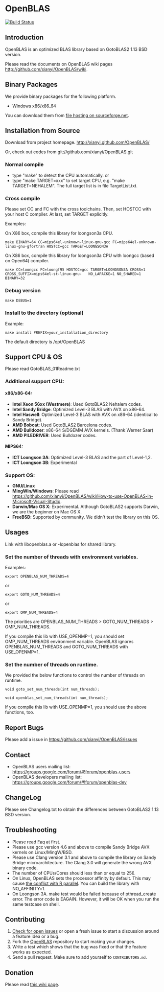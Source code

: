 # OpenBLAS

[![Build Status](https://travis-ci.org/xianyi/OpenBLAS.png?branch=develop)](https://travis-ci.org/xianyi/OpenBLAS)

## Introduction
OpenBLAS is an optimized BLAS library based on GotoBLAS2 1.13 BSD version. 

Please read the documents on OpenBLAS wiki pages <http://github.com/xianyi/OpenBLAS/wiki>.

## Binary Packages
We provide binary packages for the following platform.

  * Windows x86/x86_64

You can download them from [file hosting on sourceforge.net](https://sourceforge.net/projects/openblas/files/).

## Installation from Source
Download from project homepage. http://xianyi.github.com/OpenBLAS/

Or, check out codes from git://github.com/xianyi/OpenBLAS.git
### Normal compile
  * type "make" to detect the CPU automatically.
  or
  * type "make TARGET=xxx" to set target CPU, e.g. "make TARGET=NEHALEM". The full target list is in file TargetList.txt.

### Cross compile
Please set CC and FC with the cross toolchains. Then, set HOSTCC with your host C compiler. At last, set TARGET explicitly.

Examples:

On X86 box, compile this library for loongson3a CPU.

    make BINARY=64 CC=mips64el-unknown-linux-gnu-gcc FC=mips64el-unknown-linux-gnu-gfortran HOSTCC=gcc TARGET=LOONGSON3A

On X86 box, compile this library for loongson3a CPU with loongcc (based on Open64) compiler.

    make CC=loongcc FC=loongf95 HOSTCC=gcc TARGET=LOONGSON3A CROSS=1 CROSS_SUFFIX=mips64el-st-linux-gnu-   NO_LAPACKE=1 NO_SHARED=1 BINARY=32

### Debug version

    make DEBUG=1

### Install to the directory (optional)

Example:

    make install PREFIX=your_installation_directory

The default directory is /opt/OpenBLAS

## Support CPU & OS
Please read GotoBLAS_01Readme.txt

### Additional support CPU:

#### x86/x86-64:
- **Intel Xeon 56xx (Westmere)**: Used GotoBLAS2 Nehalem codes.
- **Intel Sandy Bridge**: Optimized Level-3 BLAS with AVX on x86-64.
- **Intel Haswell**: Optimized Level-3 BLAS with AVX on x86-64 (identical to Sandy Bridge).
- **AMD Bobcat**: Used GotoBLAS2 Barcelona codes.
- **AMD Bulldozer**: x86-64 S/DGEMM AVX kernels. (Thank Werner Saar)
- **AMD PILEDRIVER**: Used Bulldozer codes.

#### MIPS64:
- **ICT Loongson 3A**: Optimized Level-3 BLAS and the part of Level-1,2.
- **ICT Loongson 3B**: Experimental

### Support OS:
- **GNU/Linux**
- **MingWin/Windows**: Please read <https://github.com/xianyi/OpenBLAS/wiki/How-to-use-OpenBLAS-in-Microsoft-Visual-Studio>.
- **Darwin/Mac OS X**: Experimental. Although GotoBLAS2 supports Darwin, we are the beginner on Mac OS X.
- **FreeBSD**: Supported by community. We didn't test the library on this OS.

## Usages
Link with libopenblas.a or -lopenblas for shared library.

### Set the number of threads with environment variables. 

Examples:

    export OPENBLAS_NUM_THREADS=4

 or

    export GOTO_NUM_THREADS=4

 or 

    export OMP_NUM_THREADS=4

The priorities are OPENBLAS_NUM_THREADS > GOTO_NUM_THREADS > OMP_NUM_THREADS.

If you compile this lib with USE_OPENMP=1, you should set OMP_NUM_THREADS environment variable. OpenBLAS ignores OPENBLAS_NUM_THREADS and GOTO_NUM_THREADS with USE_OPENMP=1.

### Set the number of threads on runtime. 

We provided the below functions to control the number of threads on runtime.

    void goto_set_num_threads(int num_threads);

    void openblas_set_num_threads(int num_threads);

If you compile this lib with USE_OPENMP=1, you should use the above functions, too.

## Report Bugs
Please add a issue in https://github.com/xianyi/OpenBLAS/issues

## Contact
* OpenBLAS users mailing list: https://groups.google.com/forum/#!forum/openblas-users
* OpenBLAS developers mailing list: https://groups.google.com/forum/#!forum/openblas-dev

## ChangeLog
Please see Changelog.txt to obtain the differences between GotoBLAS2 1.13 BSD version.

## Troubleshooting
* Please read [Faq](https://github.com/xianyi/OpenBLAS/wiki/Faq) at first.
* Please use gcc version 4.6 and above to compile Sandy Bridge AVX kernels on Linux/MingW/BSD.
* Please use Clang version 3.1 and above to compile the library on Sandy Bridge microarchitecture. The Clang 3.0 will generate the wrong AVX binary code.
* The number of CPUs/Cores should less than or equal to 256. 
* On Linux, OpenBLAS sets the processor affinity by default. This may cause [the conflict with R parallel](https://stat.ethz.ch/pipermail/r-sig-hpc/2012-April/001348.html). You can build the library with NO_AFFINITY=1.
* On Loongson 3A. make test would be failed because of pthread_create error. The error code is EAGAIN. However, it will be OK when you run the same testcase on shell. 

## Contributing
1. [Check for open issues](https://github.com/xianyi/OpenBLAS/issues) or open a fresh issue to start a discussion around a feature idea or a bug. 
1. Fork the [OpenBLAS](https://github.com/xianyi/OpenBLAS) repository to start making your changes.
1. Write a test which shows that the bug was fixed or that the feature works as expected.
1. Send a pull request. Make sure to add yourself to `CONTRIBUTORS.md`.

## Donation
Please read [this wiki page](https://github.com/xianyi/OpenBLAS/wiki/Donation).
